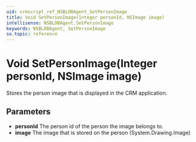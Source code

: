 ```yaml
---
uid: crmscript_ref_NSBLOBAgent_SetPersonImage
title: Void SetPersonImage(Integer personId, NSImage image)
intellisense: NSBLOBAgent.SetPersonImage
keywords: NSBLOBAgent, SetPersonImage
so.topic: reference
---
```


# Void SetPersonImage(Integer personId, NSImage image)

Stores the person image that is displayed in the CRM application.

## Parameters

* **personId** The person id of the person the image belongs to.
* **image** The image that is stored on the person (System.Drawing.Image)
